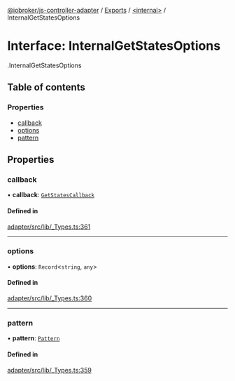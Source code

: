 [@iobroker/js-controller-adapter](../README.md) / [Exports](../modules.md) / [<internal\>](../modules/internal_.md) / InternalGetStatesOptions

# Interface: InternalGetStatesOptions

[<internal>](../modules/internal_.md).InternalGetStatesOptions

## Table of contents

### Properties

- [callback](internal_.InternalGetStatesOptions.md#callback)
- [options](internal_.InternalGetStatesOptions.md#options)
- [pattern](internal_.InternalGetStatesOptions.md#pattern)

## Properties

### callback

• **callback**: [`GetStatesCallback`](../modules/internal_.md#getstatescallback)

#### Defined in

[adapter/src/lib/_Types.ts:361](https://github.com/ioBroker/ioBroker.js-controller/blob/3d56f861/packages/adapter/src/lib/_Types.ts#L361)

___

### options

• **options**: `Record`<`string`, `any`\>

#### Defined in

[adapter/src/lib/_Types.ts:360](https://github.com/ioBroker/ioBroker.js-controller/blob/3d56f861/packages/adapter/src/lib/_Types.ts#L360)

___

### pattern

• **pattern**: [`Pattern`](../modules/internal_.md#pattern)

#### Defined in

[adapter/src/lib/_Types.ts:359](https://github.com/ioBroker/ioBroker.js-controller/blob/3d56f861/packages/adapter/src/lib/_Types.ts#L359)

